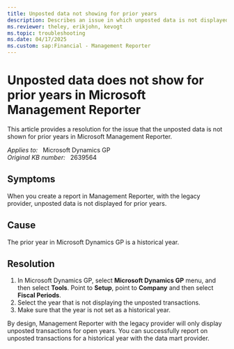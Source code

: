 ```yaml
---
title: Unposted data not showing for prior years
description: Describes an issue in which unposted data is not displayed in Management Reporter for prior years.
ms.reviewer: theley, erikjohn, kevogt
ms.topic: troubleshooting
ms.date: 04/17/2025
ms.custom: sap:Financial - Management Reporter
---
```

# Unposted data does not show for prior years in Microsoft Management Reporter

This article provides a resolution for the issue that the unposted data is not shown for prior years in Microsoft Management Reporter.

_Applies to:_ &nbsp; Microsoft Dynamics GP  
_Original KB number:_ &nbsp; 2639564

## Symptoms

When you create a report in Management Reporter, with the legacy provider, unposted data is not displayed for prior years.

## Cause

The prior year in Microsoft Dynamics GP is a historical year.

## Resolution

1. In Microsoft Dynamics GP, select **Microsoft Dynamics GP** menu, and then select **Tools**. Point to **Setup**, point to **Company** and then select **Fiscal Periods**.
2. Select the year that is not displaying the unposted transactions.
3. Make sure that the year is not set as a historical year.

By design, Management Reporter with the legacy provider will only display unposted transactions for open years. You can successfully report on unposted transactions for a historical year with the data mart provider.
